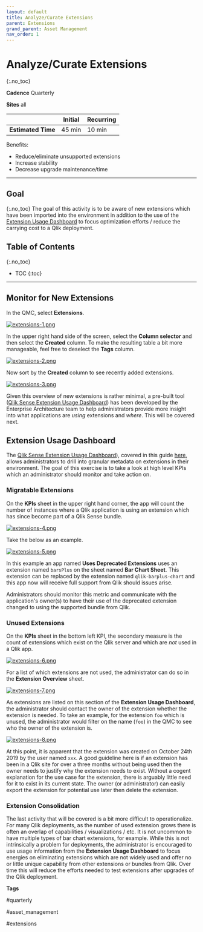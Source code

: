 ```yaml
---
layout: default
title: Analyze/Curate Extensions
parent: Extensions
grand_parent: Asset Management
nav_order: 1
---
```


# Analyze/Curate Extensions <i class="fas fa-tools fa-xs" title="Tooling | Pre-Built Solutions"></i>
{:.no_toc}

**Cadence** <span class="label cadence">Quarterly</span>

**Sites** <span class="label all">all</span>

|                                  		                      | Initial    | Recurring   |
|-----------------------------------------------------------|------------|-------------|
| <i class="far fa-clock fa-sm"></i> **Estimated Time**     | 45 min     | 10 min      |

Benefits:

  - Reduce/eliminate unsupported extensions
  - Increase stability
  - Decrease upgrade maintenance/time
  
-------------------------

## Goal
{:.no_toc}
The goal of this activity is to be aware of new extensions which have been imported into the environment in addition to the use of the [Extension Usage Dashboard](https://github.com/eapowertools/qs-extension-usage-dashboard/) to focus optimization efforts / reduce the carrying cost to a Qlik deployment.

## Table of Contents
{:.no_toc}

* TOC
{:toc}
-------------------------

## Monitor for New Extensions

In the QMC, select **Extensions**.

[![extensions-1.png](images/extensions-1.png)](https://raw.githubusercontent.com/eapowertools/qs-admin-playbook/master/docs/asset_management/extensions/images/extensions-1.png)

In the upper right hand side of the screen, select the **Column selector** and then select the  **Created** column. To make the resulting table a bit more manageable, feel free to deselect the **Tags** column.

[![extensions-2.png](images/extensions-2.png)](https://raw.githubusercontent.com/eapowertools/qs-admin-playbook/master/docs/asset_management/extensions/images/extensions-2.png)

Now sort by the **Created** column to see recently added extensions.

[![extensions-3.png](images/extensions-3.png)](https://raw.githubusercontent.com/eapowertools/qs-admin-playbook/master/docs/asset_management/extensions/images/extensions-3.png)

Given this overview of new extensions is rather minimal, a pre-built tool ([Qlik Sense Extension Usage Dashboard](https://github.com/eapowertools/qs-extension-usage-dashboard)) has been developed by the Enterprise Architecture team to help administrators provide more insight into what applications are _using_ extensions and _where_. This will be covered next.

## Extension Usage Dashboard <i class="fas fa-tools fa-xs" title="Tooling | Pre-Built Solutions"></i>

The [Qlik Sense Extension Usage Dashboard](https://github.com/eapowertools/qs-extension-usage-dashboard)), covered in this guide [here](../../tooling/extension_usage_dashboard.md), allows administrators to drill into granular metadata on extensions in their environment. The goal of this exercise is to take a look at high level KPIs which an administrator should monitor and take action on.

### Migratable Extensions

On the **KPIs** sheet in the upper right hand corner, the app will count the number of instances where a Qlik application is using an extension which has since become part of a Qlik Sense bundle.

[![extensions-4.png](images/extensions-4.png)](https://raw.githubusercontent.com/eapowertools/qs-admin-playbook/master/docs/asset_management/extensions/images/extensions-4.png)

Take the below as an example.

[![extensions-5.png](images/extensions-5.png)](https://raw.githubusercontent.com/eapowertools/qs-admin-playbook/master/docs/asset_management/extensions/images/extensions-5.png)

In this example an app named **Uses Deprecated Extensions** uses an extension named `barsPlus` on the sheet named **Bar Chart Sheet**. This extension can be replaced by the extension named `qlik-barplus-chart` and this app now will receive full support from Qlik should issues arise.

Administrators should monitor this metric and communicate with the application's owner(s) to have their use of the deprecated extension changed to using the supported bundle from Qlik.

### Unused Extensions

On the **KPIs** sheet in the bottom left KPI, the secondary measure is the count of extensions which exist on the Qlik server and which are _not_ used in a Qlik app.

[![extensions-6.png](images/extensions-6.png)](https://raw.githubusercontent.com/eapowertools/qs-admin-playbook/master/docs/asset_management/extensions/images/extensions-6.png)

For a list of which extensions are not used, the administrator can do so in the **Extension Overview** sheet.

[![extensions-7.png](images/extensions-7.png)](https://raw.githubusercontent.com/eapowertools/qs-admin-playbook/master/docs/asset_management/extensions/images/extensions-7.png)

As extensions are listed on this section of the **Extension Usage Dashboard**, the administrator should contact the owner of the extension whether the extension is needed. To take an example, for the extension `foo` which is unused, the administrator would filter on the name (`foo`) in the QMC to see who the owner of the extension is.

[![extensions-8.png](images/extensions-8.png)](https://raw.githubusercontent.com/eapowertools/qs-admin-playbook/master/docs/asset_management/extensions/images/extensions-8.png)

At this point, it is apparent that the extension was created on October 24th 2019 by the user named `xxx`. A good guideline here is if an extension has been in a Qlik site for over a three months without being used then the owner needs to justify why the extension needs to exist. Without a cogent explanation for the use case for the extension, there is arguably little need for it to exist in its current state. The owner (or administrator) can easily export the extension for potential use later then delete the extension.

### Extension Consolidation

The last activity that will be covered is a bit more difficult to operationalize. For many Qlik deployments, as the number of used extension grows there is often an overlap of capabilities / visualizations / etc. It is not uncommon to have multiple types of bar chart extensions, for example. While this is not intrinsically a problem for deployments, the administrator is encouraged to use usage information from the **Extension Usage Dashboard** to focus energies on eliminating extensions which are not widely used and offer no or little unique capability from other extensions or bundles from Qlik. Over time this will reduce the efforts needed to test extensions after upgrades of the Qlik deployment.

**Tags**

#quarterly

#asset_management

#extensions

&nbsp;

